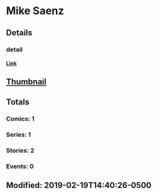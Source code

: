 # Mike  Saenz 
## Details
### detail
#### [Link](http://marvel.com/comics/creators/13641/mike_saenz?utm_campaign=apiRef&utm_source=225578a89fc76f3d20fbffda5d17a88d)
## [Thumbnail](http://i.annihil.us/u/prod/marvel/i/mg/b/40/image_not_available.jpg)
## Totals
### Comics: 1
### Series: 1
### Stories: 2
### Events: 0
## Modified: 2019-02-19T14:40:26-0500